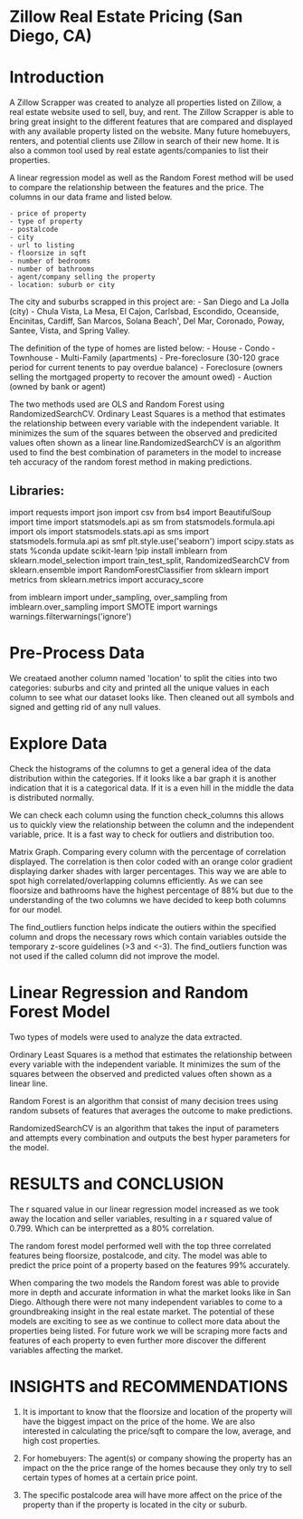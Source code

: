 # Zillow Real Estate Pricing (San Diego, CA)

# Introduction

A Zillow Scrapper was created to analyze all properties listed on Zillow, a real estate website used to sell, buy, and rent. The Zillow Scrapper is able to bring great insight to the different features that are compared and displayed with any available property listed on the website. Many future homebuyers, renters, and potential clients use Zillow in search of their new home. It is also a common tool used by real estate agents/companies to list their properties. 

A linear regression model as well as the Random Forest method will be used to compare the relationship between the features and the price. The columns in our data frame and listed below.

    - price of property
    - type of property
    - postalcode
    - city
    - url to listing
    - floorsize in sqft
    - number of bedrooms
    - number of bathrooms
    - agent/company selling the property
    - location: suburb or city

The city and suburbs scrapped in this project are:
    - San Diego and La Jolla (city)
    - Chula Vista, La Mesa, El Cajon, Carlsbad, Escondido, Oceanside, Encinitas, Cardiff, San Marcos, 
      Solana Beach', Del Mar, Coronado, Poway, Santee, Vista, and Spring Valley.
      
The definition of the type of homes are listed below: 
    - House
    - Condo
    - Townhouse 
    - Multi-Family (apartments)
    - Pre-foreclosure (30-120 grace period for current tenents to pay overdue balance)
    - Foreclosure (owners selling the mortgaged property to recover the amount owed)
    - Auction (owned by bank or agent)

The two methods used are OLS and Random Forest using RandomizedSearchCV. Ordinary Least Squares is a method that estimates the relationship between every variable with the independent variable. It minimizes the sum of the squares between the observed and predicited values often shown as a linear line.RandomizedSearchCV is an algorithm used to find the best combination of parameters in the model to increase teh accuracy of the random forest method in making predictions.

## Libraries: 


import requests
import json
import csv
from bs4 import BeautifulSoup
import time
import statsmodels.api as sm
from statsmodels.formula.api import ols
import statsmodels.stats.api as sms
import statsmodels.formula.api as smf
plt.style.use('seaborn')
import scipy.stats as stats
%conda update scikit-learn
!pip install imblearn
from sklearn.model_selection import train_test_split, RandomizedSearchCV
from sklearn.ensemble import RandomForestClassifier
from sklearn import metrics
from sklearn.metrics import accuracy_score
 
from imblearn import under_sampling, over_sampling
from imblearn.over_sampling import SMOTE
import warnings
warnings.filterwarnings('ignore')



# Pre-Process Data


We creataed another column named 'location' to split the cities into two categories: suburbs and city and printed all the unique values in each column to see what our dataset looks like. Then cleaned out all symbols and signed and getting rid of any null values.



# Explore Data


Check the histograms of the columns to get a general idea of the data distribution within the categories. If it looks like a bar graph it is another indication that it is a categorical data. If it is a even hill in the middle the data is distributed normally.


We can check each column using the function check_columns this allows us to quickly view the relationship between the column and the independent variable, price. It is a fast way to check for outliers and distribution too.


Matrix Graph. Comparing every column with the percentage of correlation displayed. The correlation is then color coded with an orange color gradient displaying darker shades with larger percentages. This way we are able to spot high correlated/overlapping columns efficiently. As we can see floorsize and bathrooms have the highest percentage of 88% but due to the understanding of the two columns we have decided to keep both columns for our model.



The find_outliers function helps indicate the outiers within the specified column and drops the necessary rows which contain variables outside the temporary z-score guidelines (>3 and <-3). The find_outliers function was not used if the called column did not improve the model.




# Linear Regression and Random Forest Model

Two types of models were used to analyze the data extracted. 

Ordinary Least Squares is a method that estimates the relationship between every variable with the independent variable. It minimizes the sum of the squares between the observed and predicted values often shown as a linear line.


Random Forest is an algorithm that consist of many decision trees using random subsets of features that averages the outcome to make predictions.

RandomizedSearchCV is an algorithm that takes the input of parameters and attempts every combination and outputs the best hyper parameters for the model.




# RESULTS and CONCLUSION

The r squared value in our linear regression model increased as we took away the location and seller variables, resulting in a r squared value of 0.799. Which can be interpretted as a 80% correlation. 

The random forest model performed well with the top three correlated features being floorsize, postalcode, and city. The model was able to predict the price point of a property based on the features 99% accurately. 

When comparing the two models the Random forest was able to provide more in depth and accurate information in what the market looks like in San Diego. Although there were not many independent variables to come to a groundbreaking insight in the real estate market. The potential of these models are exciting to see as we continue to collect more data about the properties being listed. For future work we will be scraping more facts and features of each property to even further more discover the different variables affecting the market.


# INSIGHTS and RECOMMENDATIONS

1. It is important to know that the floorsize and location of the property will have the biggest impact on the price of the home. We are also interested in calculating the price/sqft to compare the low, average, and high cost properties.

2. For homebuyers: The agent(s) or company showing the property has an impact on the the price range of the homes because they only try to sell certain types of homes at a certain price point.

3. The specific postalcode area will have more affect on the price of the property than if the property is located in the city or suburb.
